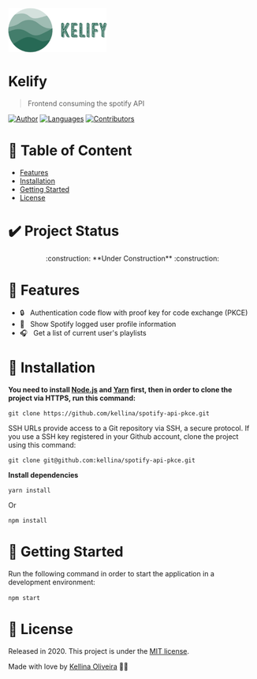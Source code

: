 <p align="left">
    <img src="./public/logo.png" width="200" />
</p>

# Kelify

> Frontend consuming the spotify API


[![Author](https://img.shields.io/badge/author-kellina-green?style=flat-square)](https://github.com/kellina)
[![Languages](https://img.shields.io/github/languages/count/kellina/spotify-api-pkce?color=green&style=flat-square)](#)
[![Contributors](https://img.shields.io/github/contributors/kellina/spotify-api-pkce?color=green&style=flat-square)](https://github.com/kellina/spotify-api-pkce/graphs/contributors)

# :pushpin: Table of Content

* [Features](#rocket-features)
* [Installation](#construction_worker-installation)
* [Getting Started](#runner-getting-started)
* [License](#closed_book-license)

# :heavy_check_mark: Project Status

<p align="center"> 
    :construction:  **Under Construction**  :construction:
</p>

# :rocket: Features

* :lock: &nbsp; Authentication code flow with proof key for code exchange (PKCE)
* :bust_in_silhouette: &nbsp; Show Spotify logged user profile information
* :headphones: &nbsp; 	Get a list of current user's playlists


# :construction_worker: Installation

**You need to install [Node.js](https://nodejs.org/en/download/) and [Yarn](https://yarnpkg.com/) first, then in order to clone the project via HTTPS, run this command:**

```
git clone https://github.com/kellina/spotify-api-pkce.git
```

SSH URLs provide access to a Git repository via SSH, a secure protocol. If you use a SSH key registered in your Github account, clone the project using this command:

```
git clone git@github.com:kellina/spotify-api-pkce.git
```

**Install dependencies**

```
yarn install
```

Or

```
npm install
```


# :runner: Getting Started

Run the following command in order to start the application in a development environment:

```npm start```


# :closed_book: License

Released in 2020.
This project is under the [MIT license](https://https://github.com/kellina/spotify-api-pkce/blob/master/LICENSE).

Made with love by [Kellina Oliveira](https://github.com/kellina) 💜🚀

